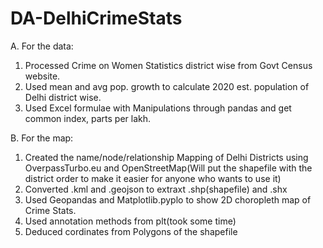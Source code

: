 # DA-DelhiCrimeStats

A. For the data:
1. Processed Crime on Women Statistics district wise from Govt Census website.
2. Used mean and avg pop. growth to calculate 2020 est. population of Delhi district wise.
3. Used Excel formulae with Manipulations through pandas and get common index, parts per lakh.

B. For the map:
1. Created the name/node/relationship Mapping of Delhi Districts using OverpassTurbo.eu and OpenStreetMap(Will put the shapefile with the district order to make it easier for anyone who wants to use it)
2. Converted .kml and .geojson to extraxt .shp(shapefile) and .shx
3. Used Geopandas and Matplotlib.pyplo to show 2D choropleth map of Crime Stats.
4. Used annotation methods from plt(took some time)
5. Deduced cordinates from Polygons of the shapefile
